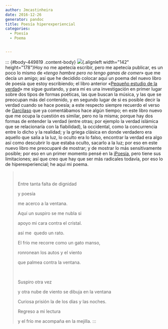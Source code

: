 ```yaml
---
author: Jmcastinheira
date: 2016-12-26
generator: pandoc
title: Poesía hiperexperiencial
categories:
  - Poesía
  - Poema


---
```




::: {#body-449819 .content-body}
![](http://www.literaturalibre.com/docs/assets/images/2007/11/mujer-manos-frio.jpg){.alignleft
width="142" height="178"}Hoy no me apetecía escribir, pero me apetecía
publicar, es un poco lo mismo de «*tengo hambre pero no tengo ganas de
comer*» que me decía un amigo; así que he decidido colocar aquí un poema
del nuevo libro de poesía que estoy escribiendo; el libro anterior
«[Pequeño estudio de la
verdad](http://entelequia.bligoo.com/content/view/132090/Pequeno_estudio_de_la_verdad.html)»
me sigue gustando, y para mi es una investigación en primer lugar sobre
dos tipos de formas poéticas, las que buscan la música, y las que se
preocupan más del contenido, y en segundo lugar de si es posible decir
la verdad cuando se hace poesía; a este respecto siempre recuerdo el
verso de
[Garcilaso](http://entelequia.bligoo.com/content/view/144874/Garcilaso_de_la_Vega.html)
que ya comentábamos hace algún tiempo; en este libro nuevo que me ocupa
la cuestión es similar, pero no la misma; porque hay dos formas de
entender la verdad (entre otras; por ejemplo la verdad islámica que se
relacionaría con la fiabilidad), la occidental, como la concurrencia
entre lo dicho y la realidad; y la griega clásica en donde verdadero era
aquello que salía a la luz, lo oculto era lo falso, encontrar la verdad
era algo así como descubrir lo que estaba oculto, sacarlo a la luz; por
eso en este nuevo libro me preocuparé de mostrar; y de mostrar lo más
sensitivamente posible; por eso en un primer momento pensé en la
[iPoesía](http://entelequia.bligoo.com/content/view/132086/Ciberpoesia_o_Poesia_impresiva.html),
pero tiene sus limitaciones; así que creo que hay que ser más radicales
todavía, por eso lo de hiperexperiencial; he aquí mi poema.

>  
>
> Entre tanta falta de dignidad
>
> y poesía
>
> me acerco a la ventana.
>
> Aquí un suspiro se me nubla si
>
> apoyo mi cara contra el cristal.
>
> así me  quedo un rato.
>
> El frío me recorre como un gato manso,
>
> ronronean los autos y el viento
>
> que palmea contra la ventana.
>
>  
>
> Suspiro otra vez
>
> y otra nube de viento se dibuja en la ventana
>
> Curiosa prisión la de los días y las noches.
>
> Regreso a mi lectura
>
> y el frío me acompaña en la mejilla.
:::
